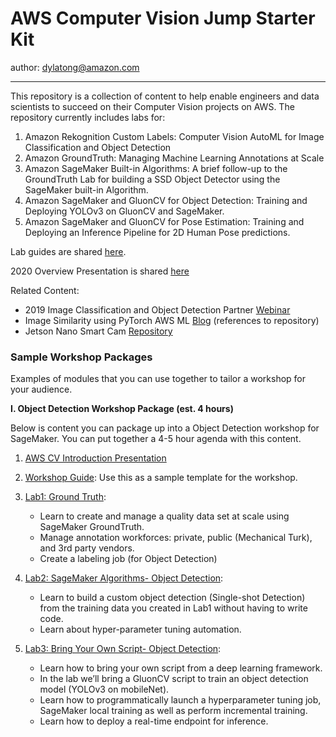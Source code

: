 # AWS Computer Vision Jump Starter Kit
author: dylatong@amazon.com

---

This repository is a collection of content to help enable engineers and data scientists to succeed on their Computer Vision projects on AWS. The repository currently includes labs for:

1. Amazon Rekognition Custom Labels: Computer Vision AutoML for Image Classification and Object Detection
2. Amazon GroundTruth: Managing Machine Learning Annotations at Scale
3. Amazon SageMaker Built-in Algorithms: A brief follow-up to the GroundTruth Lab for building a SSD Object Detector using the SageMaker built-in Algorithm.
4. Amazon SageMaker and GluonCV for Object Detection: Training and Deploying YOLOv3 on GluonCV and SageMaker.
5. Amazon SageMaker and GluonCV for Pose Estimation: Training and Deploying an Inference Pipeline for 2D Human Pose predictions.

Lab guides are shared [here](https://github.com/dylan-tong-aws/aws-cv-jumpstarter/tree/master/lab-guides).

2020 Overview Presentation is shared [here](https://github.com/dylan-tong-aws/aws-cv-jumpstarter/blob/master/presentations/aws-cv-partner-enablement-2020.pdf)

Related Content:
* 2019 Image Classification and Object Detection Partner [Webinar](https://www.youtube.com/watch?v=t7smVKL6d4Q)
* Image Similarity using PyTorch AWS ML [Blog](https://aws.amazon.com/blogs/machine-learning/a-personalized-shop-by-style-experience-using-pytorch-on-amazon-sagemaker-and-amazon-neptune/) (references to repository)
* Jetson Nano Smart Cam [Repository](https://github.com/dylan-tong-aws/jetson-nano-smart-cam)

### Sample Workshop Packages
Examples of modules that you can use together to tailor a workshop for your audience.

**I. Object Detection Workshop Package (est. 4 hours)**

Below is content you can package up into a Object Detection workshop for SageMaker. You can put together a 4-5 hour agenda with this content.

1. [AWS CV Introduction Presentation](https://github.com/dylan-tong-aws/aws-cv-jumpstarter/blob/master/presentations/aws-cv-partner-enablement-2020.pdf)
2. [Workshop Guide](https://github.com/dylan-tong-aws/aws-cv-jumpstarter/blob/master/presentations/AWS-CV-Jumpstarter-Workshops.pptx): Use this as a sample template for the workshop. 
3. [Lab1: Ground Truth](https://github.com/dylan-tong-aws/aws-cv-jumpstarter/blob/master/lab-guides/Lab1-GroundTruth/Lab1-%20Ground%20Truth.pdf):
    - Learn to create and manage a quality data set at
    scale using SageMaker GroundTruth.
    - Manage annotation workforces: private,
    public (Mechanical Turk), and 3rd party
    vendors.
    - Create a labeling job (for Object Detection)
 4. [Lab2: SageMaker Algorithms- Object Detection](https://github.com/dylan-tong-aws/aws-cv-jumpstarter/blob/master/lab-guides/Lab2-SM-ObjectDetection/Lab2-SageMaker-Algorithms-ObjectDetection.pdf):
    - Learn to build a custom object detection (Single-shot
    Detection) from the training data you created in Lab1
    without having to write code.
    - Learn about hyper-parameter tuning automation.

5. [Lab3: Bring Your Own Script- Object Detection](https://github.com/dylan-tong-aws/aws-cv-jumpstarter/blob/master/lab-guides/Lab3-GluonCV-YOLOv3/Lab3-BYOS%20YOLOv3%20Object%20Detector%20on%20GluonCV.pdf):
    - Learn how to bring your own script from a deep
    learning framework.
    - In the lab we’ll bring a GluonCV script to train an
    object detection model (YOLOv3 on mobileNet).
    - Learn how to programmatically launch a
    hyperparameter tuning job, SageMaker local training
    as well as perform incremental training.
    - Learn how to deploy a real-time endpoint for
    inference.



     
   
   
